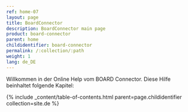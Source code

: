 ```yaml
---
ref: home-07
layout: page
title: BoardConnector
description: BoardConnector main page
product: board-connector
parent: home
childidentifier: board-connector
permalink: /:collection/:path
weight: 1
lang: de_DE
---
```


Willkommen in der Online Help vom BOARD Connector. Diese Hilfe beinhaltet folgende Kapitel:

{% include _content/table-of-contents.html parent=page.childidentifier collection=site.de %}
